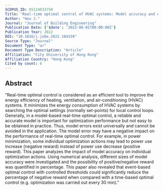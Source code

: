 ```yaml
---
SCOPUS_ID: 85124033750
Title: "Real-time optimal control of HVAC systems: Model accuracy and optimization reward"
Author: "Hou J."
Journal: "Journal of Building Engineering"
Publication Date: {'$date': '2022-06-01T00:00:00Z'}
Publication Year: 2022
DOI: "10.1016/j.jobe.2022.104159"
Source Type: "Journal"
Document Type: "ar"
Document Type Description: "Article"
Affiliation: "City University of Hong Kong"
Affiliation Country: "Hong Kong"
Cited by count: 6
---
```


## Abstract
"Real-time optimal control is considered as an efficient tool to improve the energy efficiency of heating, ventilation, and air-conditioning (HVAC) systems. It minimizes the energy consumption of HVAC systems by searching the optimal settings (normally set-points) for local control loops. Generally, in a model-based real-time optimal control, a reliable and accurate model is important for optimization performance but not easy to be obtained in practice. Thus, model errors exist universally and cannot be avoided in the application. The model error may have a negative impact on the performance of real-time optimal control. For example, in power minimization, some individual optimization actions may lead to power use increase (negative reward) instead of power use decrease (positive reward). This paper analyzes the impact of model accuracy on individual optimization actions. Using numerical analysis, different sizes of model accuracy were investigated and the possibility of positive/negative reward was quantified in percentage. This paper also revealed that event-based optimal control with controlled thresholds could significantly reduce the percentage of negative reward when compared with a time-based optimal control (e.g. optimization was carried out every 30 min)."
